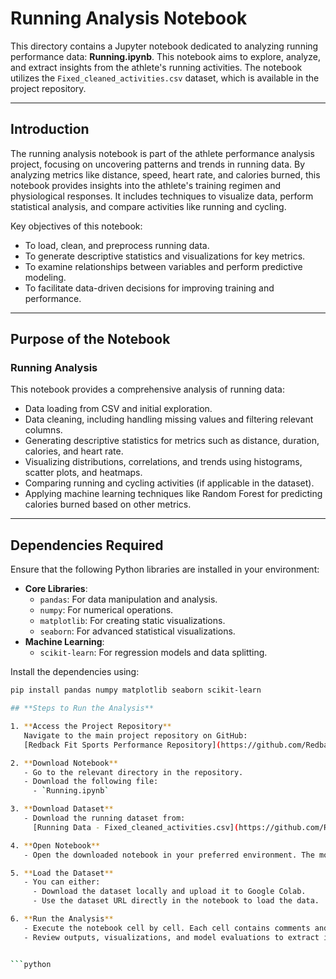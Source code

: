 # Running Analysis Notebook

This directory contains a Jupyter notebook dedicated to analyzing running performance data: **Running.ipynb**. This notebook aims to explore, analyze, and extract insights from the athlete's running activities. The notebook utilizes the `Fixed_cleaned_activities.csv` dataset, which is available in the project repository.

---

## **Introduction**

The running analysis notebook is part of the athlete performance analysis project, focusing on uncovering patterns and trends in running data. By analyzing metrics like distance, speed, heart rate, and calories burned, this notebook provides insights into the athlete's training regimen and physiological responses. It includes techniques to visualize data, perform statistical analysis, and compare activities like running and cycling.

Key objectives of this notebook:
- To load, clean, and preprocess running data.
- To generate descriptive statistics and visualizations for key metrics.
- To examine relationships between variables and perform predictive modeling.
- To facilitate data-driven decisions for improving training and performance.

---

## **Purpose of the Notebook**

### **Running Analysis**
This notebook provides a comprehensive analysis of running data:
- Data loading from CSV and initial exploration.
- Data cleaning, including handling missing values and filtering relevant columns.
- Generating descriptive statistics for metrics such as distance, duration, calories, and heart rate.
- Visualizing distributions, correlations, and trends using histograms, scatter plots, and heatmaps.
- Comparing running and cycling activities (if applicable in the dataset).
- Applying machine learning techniques like Random Forest for predicting calories burned based on other metrics.

---

## **Dependencies Required**

Ensure that the following Python libraries are installed in your environment:
- **Core Libraries**:
  - `pandas`: For data manipulation and analysis.
  - `numpy`: For numerical operations.
  - `matplotlib`: For creating static visualizations.
  - `seaborn`: For advanced statistical visualizations.
- **Machine Learning**:
  - `scikit-learn`: For regression models and data splitting.

Install the dependencies using:
```bash
pip install pandas numpy matplotlib seaborn scikit-learn

## **Steps to Run the Analysis**

1. **Access the Project Repository**  
   Navigate to the main project repository on GitHub:  
   [Redback Fit Sports Performance Repository](https://github.com/Redback-Operations/redback-fit-sports-performance)

2. **Download Notebook**  
   - Go to the relevant directory in the repository.  
   - Download the following file:  
     - `Running.ipynb`

3. **Download Dataset**  
   - Download the running dataset from:  
     [Running Data - Fixed_cleaned_activities.csv](https://github.com/Redback-Operations/redback-fit-sports-performance/blob/main/Running_Archive/Fixed_cleaned_activities.csv)

4. **Open Notebook**  
   - Open the downloaded notebook in your preferred environment. The most recommended platform is **Google Colab**, but you can also use **Jupyter Notebook** via **Anaconda**.

5. **Load the Dataset**  
   - You can either:  
     - Download the dataset locally and upload it to Google Colab.  
     - Use the dataset URL directly in the notebook to load the data.

6. **Run the Analysis**  
   - Execute the notebook cell by cell. Each cell contains comments and explanations to guide you through the analysis process.  
   - Review outputs, visualizations, and model evaluations to extract insights.


```python

```
